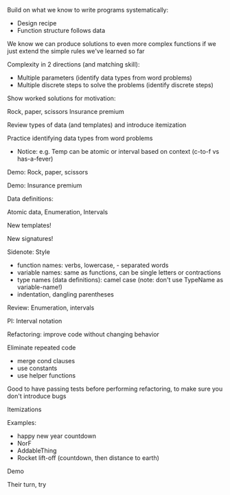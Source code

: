 Build on what we know to write programs systematically:

- Design recipe
- Function structure follows data


We know we can produce solutions to even more complex functions if we just extend the simple rules we've learned so far



Complexity in 2 directions (and matching skill):

- Multiple parameters (identify data types from word problems)
- Multiple discrete steps to solve the problems (identify discrete steps)


Show worked solutions for motivation:


Rock, paper, scissors
Insurance premium


Review types of data (and templates) and introduce itemization



Practice identifying data types from word problems


- Notice: e.g. Temp can be atomic or interval based on context (c-to-f vs has-a-fever)



Demo: Rock, paper, scissors

Demo: Insurance premium

Data definitions:

Atomic data, Enumeration, Intervals

New templates!

New signatures!



Sidenote: Style

- function names: verbs, lowercase, - separated words
- variable names: same as functions, can be single letters or contractions
- type names (data definitions): camel case (note: don't use TypeName as variable-name!)
- indentation, dangling parentheses


Review: Enumeration, intervals

PI: Interval notation


Refactoring: improve code without changing behavior

Eliminate repeated code

- merge cond clauses
- use constants
- use helper functions

Good to have passing tests before performing refactoring, to make sure you don't introduce bugs










Itemizations


Examples: 

- happy new year countdown
- NorF
- AddableThing
- Rocket lift-off (countdown, then distance to earth)

Demo

Their turn, try



